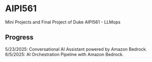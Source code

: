 # AIPI561
Mini Projects and Final Project of Duke AIPI561 - LLMops   

## Progress

5/23/2025: Conversational AI Assistant powered by Amazon Bedrock.  
6/5/2025: AI Orchestration Pipeline with Amazon Bedrock. 
